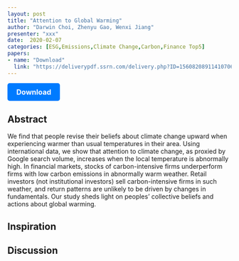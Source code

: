```yaml
---
layout: post
title: "Attention to Global Warming"
author: "Darwin Choi, Zhenyu Gao, Wenxi Jiang"
presenter: "xxx"
date:  2020-02-07
categories: [ESG,Emissions,Climate Change,Carbon,Finance Top5]
papers:
- name: "Download"
  link: "https://deliverypdf.ssrn.com/delivery.php?ID=156082089114107065092088085119116102002054084092007058124026026088064093014091123096027019013002018046016030094067087067083125059084071008033065116005065092019028000007083004090004086006117100113097115020020085076111020113012095071081030072070100006&EXT=pdf&INDEX=TRUE"
---
```



<p>
  <a href="https://deliverypdf.ssrn.com/delivery.php?ID=156082089114107065092088085119116102002054084092007058124026026088064093014091123096027019013002018046016030094067087067083125059084071008033065116005065092019028000007083004090004086006117100113097115020020085076111020113012095071081030072070100006&EXT=pdf&INDEX=TRUE" class="button">
    Download
  </a>
</p>

<style>
  .button {
    display: inline-block;
    padding: 10px 20px;
    background-color: #007bff;
    color: #fff;
    text-decoration: none;
    border-radius: 5px;
    font-size: 16px;
    font-weight: bold;
  }
</style>

## Abstract
We find that people revise their beliefs about climate change upward when experiencing warmer than usual temperatures in their area. Using international data, we show that attention to climate change, as proxied by Google search volume, increases when the local temperature is abnormally high. In financial markets, stocks of carbon-intensive firms underperform firms with low carbon emissions in abnormally warm weather. Retail investors (not institutional investors) sell carbon-intensive firms in such weather, and return patterns are unlikely to be driven by changes in fundamentals. Our study sheds light on peoples’ collective beliefs and actions about global warming.
## Inspiration




## Discussion
